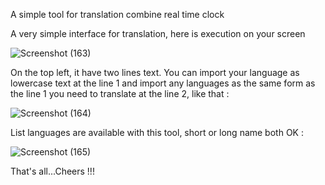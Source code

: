 A simple tool for translation combine real time clock

A very simple interface for translation, here is execution on your screen


![Screenshot (163)](https://user-images.githubusercontent.com/100022706/188744921-26e9f0b2-60e1-42f4-b001-fc260d9feec7.png)


On the top left, it have two lines text. You can import your language as lowercase text at the line 1 and import any languages as the same form as the line 1 you need to translate at the line 2, like that : 


![Screenshot (164)](https://user-images.githubusercontent.com/100022706/188746492-dd087742-457d-474d-9a3d-f752377277a5.png)


List languages are available with this tool, short or long name both OK : 


![Screenshot (165)](https://user-images.githubusercontent.com/100022706/188791069-68efce7c-cf5f-492b-a00c-1d2886749b4d.png)



That's all...Cheers !!!

